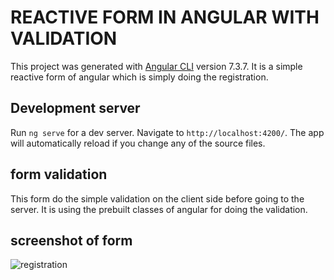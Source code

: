 # REACTIVE FORM IN ANGULAR WITH VALIDATION

This project was generated with [Angular CLI](https://github.com/angular/angular-cli) version 7.3.7.
It is a simple reactive form of angular which is simply doing the registration.

## Development server

Run `ng serve` for a dev server. Navigate to `http://localhost:4200/`. The app will automatically reload if you change any of the source files.

## form validation

This form do the simple validation on the client side before going to the server.
It is using the prebuilt classes of angular for doing the validation.

## screenshot of form

 ![registration](https://user-images.githubusercontent.com/44833963/56578463-563bf280-65eb-11e9-8d0b-711691b83e69.png)

